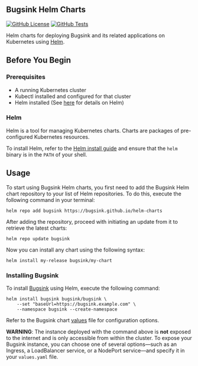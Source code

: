 ## Bugsink Helm Charts

[![GitHub License](https://img.shields.io/github/license/bugsink/helm-charts)](https://github.com/bugsink/helm-charts/blob/main/LICENSE)
[![GitHub Tests](https://img.shields.io/github/actions/workflow/status/bugsink/helm-charts/test.yaml?branch=main&label=tests)](https://github.com/bugsink/helm-charts/actions/workflows/test.yaml?query=branch%3Amain++)

Helm charts for deploying Bugsink and its related applications on Kubernetes using [Helm](https://github.com/helm/helm).

## Before You Begin

### Prerequisites

- A running Kubernetes cluster
- Kubectl installed and configured for that cluster
- Helm installed (See [here](#helm) for details on Helm)

### Helm

Helm is a tool for managing Kubernetes charts. Charts are packages of pre-configured Kubernetes resources.

To install Helm, refer to the [Helm install guide](https://github.com/helm/helm#install) and ensure that the `helm`
binary is in the `PATH` of your shell.

## Usage

To start using Bugsink Helm charts, you first need to add the Bugsink Helm chart repository to your list of Helm
repositories. To do this, execute the following command in your terminal:

```console
helm repo add bugsink https://bugsink.github.io/helm-charts
```

After adding the repository, proceed with initiating an update from it to retrieve the latest charts:

```console
helm repo update bugsink
```

Now you can install any chart using the following syntax:

```console
helm install my-release bugsink/my-chart
```

### Installing Bugsink

To install [Bugsink](https://www.bugsink.com) using Helm, execute the following command:

```console
helm install bugsink bugsink/bugsink \
    --set "baseUrl=https://bugsink.example.com" \
    --namespace bugsink --create-namespace
```

Refer to the Bugsink chart [values](https://github.com/bugsink/helm-charts/blob/main/charts/bugsink/values.yaml) file
for configuration options.

**WARNING**: The instance deployed with the command above is **not** exposed to the internet and is only accessible from
within the cluster. To expose your Bugsink instance, you can choose one of several options—such as an Ingress, a
LoadBalancer service, or a NodePort service—and specify it in your `values.yaml` file.
